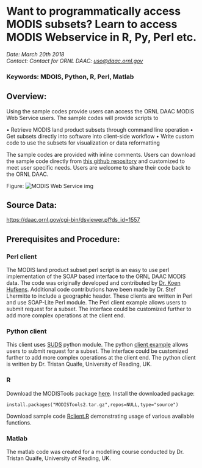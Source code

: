 # Want to programmatically access MODIS subsets? Learn to access MODIS Webservice in R, Py, Perl etc.

*Date: March 20th 2018*  
*Contact: Contact for ORNL DAAC: uso@daac.ornl.gov*

### Keywords: MDOIS, Python, R, Perl, Matlab

## Overview:  

Using the sample codes provide users can access the ORNL DAAC MODIS Web Service users. The sample codes will provide scripts to   

•	Retrieve MODIS land product subsets through command line operation
•	Get subsets directly into software into client-side workflow
•	Write custom code to use the subsets for visualization or data reformatting

The sample codes are provided with inline comments. Users can download the sample code directly from [this github repository](https://github.com/ornldaac/modis/tree/master/MODIS-SOAP-Web-Service) and customized to meet user specific needs. Users are welcome to share their code back to the ORNL DAAC. 

Figure: 
![MODIS Web Service img](https://daac.ornl.gov/LAND_VAL/guides/MODIS_Web_Service_C6_Fig1.png)
 

## Source Data:  
https://daac.ornl.gov/cgi-bin/dsviewer.pl?ds_id=1557 

## Prerequisites and Procedure:  

### Perl client

The MODIS land product subset perl script is an easy to use perl implementation of the SOAP based interface to the ORNL DAAC MODIS data. The code was originally developed and contributed by [Dr. Koen Hufkens](http://www.khufkens.com/). Additional code contributions have been made by Dr. Stef Lhermitte to include a geographic header. These clients are written in Perl and use SOAP-Lite Perl module. The Perl client example allows users to submit request for a subset. The interface could be customized further to add more complex operations at the client end. 

### Python client

This client uses [SUDS](https://pypi.python.org/pypi/suds/0.4) python module. The python [client example](https://github.com/ornldaac/modis/blob/master/MODIS-SOAP-Web-Service/MODIS-python-client.py) allows users to submit request for a subset. The interface could be customized further to add more complex operations at the client end. The python client is written by Dr. Tristan Quaife, University of Reading, UK. 

### R
Download the MODISTools package [here](https://github.com/ornldaac/modis/blob/master/MODIS-SOAP-Web-Service/MODISTools2.tar.gz).
Install the downloaded package:
```
install.packages("MODISTools2.tar.gz",repos=NULL,type="source")
```
Download sample code [Rclient.R](https://github.com/ornldaac/modis/blob/master/MODIS-SOAP-Web-Service/Rclient.R) demonstrating usage of various available functions. 

### Matlab

The matlab code was created for a modelling course conducted by Dr. Tristan Quaife, University of Reading, UK. 


